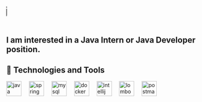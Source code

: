 <div>
  <marquee behavior="scroll" direction="right" scrollamount="5">
    <h1>Hi there! 👋 I'm Kamil Madej</h1>
  </marquee>
</div>

<div align="left">
  <h2>I am interested in a Java Intern or Java Developer position.</h2>
</div>

<div align="left">
  <h2>🚀 Technologies and Tools</h2>
</div>
  
<div align="left">
  <img src="https://cdn.jsdelivr.net/gh/devicons/devicon/icons/java/java-original.svg" height="40" alt="java logo"  />
  <img width="12" />
  <img src="https://cdn.jsdelivr.net/gh/devicons/devicon/icons/spring/spring-original.svg" height="40" alt="spring logo"  />
  <img width="12" />
  <img src="https://cdn.jsdelivr.net/gh/devicons/devicon/icons/mysql/mysql-original.svg" height="40" alt="mysql logo"  />
  <img width="12" />
  <img src="https://cdn.jsdelivr.net/gh/devicons/devicon/icons/docker/docker-original.svg" height="40" alt="docker logo"  />
  <img width="12" />
  <img src="https://cdn.jsdelivr.net/gh/devicons/devicon/icons/intellij/intellij-original.svg" height="40" alt="intellij logo"  />
  <img width="12" />
  <img src="https://avatars.githubusercontent.com/u/45949248?s=200&v=4" height="40" alt="lombok logo"  />
  <img width="12" />
  <img src="https://www.svgrepo.com/show/354202/postman-icon.svg" height="40" alt="postman logo"  />
</div>
